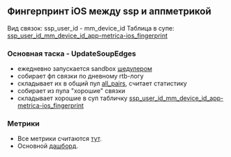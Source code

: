 ## Фингерпринт iOS между ssp и аппметрикой

Вид связок: ssp_user_id - mm_device_id
Таблица в супе: [ssp_user_id_mm_device_id_app-metrica-ios_fingerprint](https://yt.yandex-team.ru/hahn/navigation?path=//home/crypta/production/state/graph/v2/soup/ssp_user_id_mm_device_id_ssp-app-metrica-ios_fingerprint)

### Основная таска - UpdateSoupEdges
* ежедневно запускается sandbox [шедулером](https://sandbox.yandex-team.ru/scheduler/24301/view)
* собирает фп связки по дневному rtb-логу
* складывает их в общий пул [all_pairs](https://yt.yandex-team.ru/hahn/navigation?path=//home/crypta/production/state/fingerprint/ssp/all_pairs), считает статистику
* собирает из пула "хорошие" связки
* складывает хорошие в суп табличку [ssp_user_id_mm_device_id_app-metrica-ios_fingerprint](https://yt.yandex-team.ru/hahn/navigation?path=//home/crypta/production/state/graph/v2/soup/ssp_user_id_mm_device_id_ssp-app-metrica-ios_fingerprint)



### Метрики
- Все метрики считаются [тут](https://a.yandex-team.ru/arc/trunk/arcadia/crypta/graph/metrics/fingerprint).
- Основной [дашборд](https://datalens.yandex-team.ru/uj0m556sqfoir-unifiedcryptastats?tab=QyZ).

